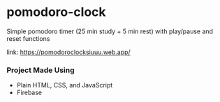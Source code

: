 # pomodoro-clock

Simple pomodoro timer (25 min study + 5 min rest) with play/pause and reset functions

link: https://pomodoroclocksiuuu.web.app/

### Project Made Using
 - Plain HTML, CSS, and JavaScript
 - Firebase
